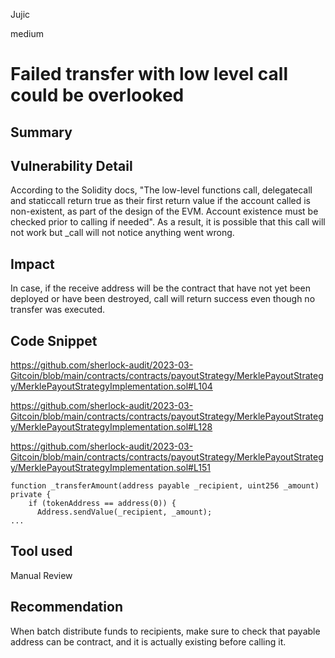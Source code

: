 Jujic

medium

# Failed transfer with low level call could be overlooked

## Summary

## Vulnerability Detail
According to the Solidity docs, "The low-level functions call, delegatecall and staticcall return true as their first return value if the account called is non-existent, as part of the design of the EVM. Account existence must be checked prior to calling if needed".
As a result, it is possible that this call will not work but _call will not notice anything went wrong. 
## Impact
In case, if the receive address will be the contract that have not yet been deployed or have been destroyed,
call will return success even though no transfer was executed.

## Code Snippet
https://github.com/sherlock-audit/2023-03-Gitcoin/blob/main/contracts/contracts/payoutStrategy/MerklePayoutStrategy/MerklePayoutStrategyImplementation.sol#L104

https://github.com/sherlock-audit/2023-03-Gitcoin/blob/main/contracts/contracts/payoutStrategy/MerklePayoutStrategy/MerklePayoutStrategyImplementation.sol#L128

https://github.com/sherlock-audit/2023-03-Gitcoin/blob/main/contracts/contracts/payoutStrategy/MerklePayoutStrategy/MerklePayoutStrategyImplementation.sol#L151
```solidity
function _transferAmount(address payable _recipient, uint256 _amount) private {
    if (tokenAddress == address(0)) {
      Address.sendValue(_recipient, _amount);
...
```
## Tool used

Manual Review

## Recommendation
When batch distribute funds to recipients, make sure to check that payable address can be contract, and it is actually existing before calling it.